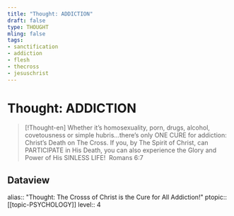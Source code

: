 ```yaml
---
title: "Thought: ADDICTION"
draft: false
type: THOUGHT
mling: false
tags:
- sanctification
- addiction
- flesh
- thecross
- jesuschrist
---
```

# Thought: ADDICTION
> [!Thought-en]
> Whether it’s homosexuality, porn, drugs, alcohol, covetousness or simple hubris…there’s only ONE CURE for addiction: Christ’s Death on The Cross. 
> If you, by The Spirit of Christ, can PARTICIPATE in His Death, you can also experience the Glory and Power of His SINLESS LIFE! 
> Romans 6:7

## Dataview
alias:: "Thought: The Crosss of Christ is the Cure for All Addiction!"
ptopic:: [[topic-PSYCHOLOGY]]
level:: 4
